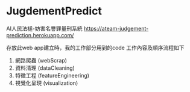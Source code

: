 # JugdementPredict
AI人民法槌-妨害名譽罪量刑系統
https://ateam-judgement-prediction.herokuapp.com/

存放此web app建立時，我的工作部分用到的code
工作內容及順序流程如下
1. 網路爬蟲 (webScrap)
2. 資料清理 (dataCleaning)
3. 特徵工程 (featureEngineering)
4. 視覺化呈現 (visualization)
